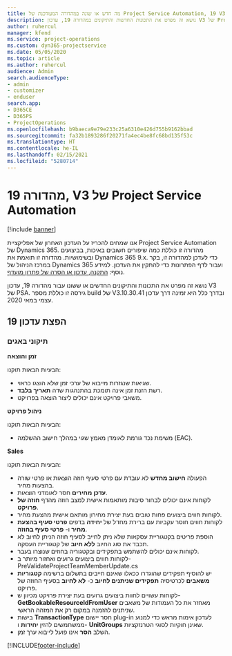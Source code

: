 ```yaml
---
title: מה חדש או שונה במהדורה המעודכנת של Project Service Automation, 19 V3
description: נושא זה מפרט את התכונות החדשות והתיקונים במהדורה 19, עדכון V3 של Project Service Automation.
author: ruhercul
manager: kfend
ms.service: project-operations
ms.custom: dyn365-projectservice
ms.date: 05/05/2020
ms.topic: article
ms.author: ruhercul
audience: Admin
search.audienceType:
- admin
- customizer
- enduser
search.app:
- D365CE
- D365PS
- ProjectOperations
ms.openlocfilehash: b9baeca9e79e233c25a6310e426d755b9162bbad
ms.sourcegitcommit: fa32b1893286f20271fa4ec4be8fc68bd135f53c
ms.translationtype: HT
ms.contentlocale: he-IL
ms.lasthandoff: 02/15/2021
ms.locfileid: "5280714"
---
```

# <a name="project-service-automation-update-release-19-v3"></a>מהדורה 19, V3 של Project Service Automation

[!include [banner](../includes/psa-now-project-operations.md)]

אנו שמחים להכריז על העדכון האחרון של אפליקציית Project Service Automation של Dynamics 365. מהדורה זו כוללת כמה שיפורים חשובים באיכות, בביצועים ובשימושיות. מהדורה זו תואמת את Dynamics 365 9.x. כדי לעדכן למהדורה זו, בקר במרכז הניהול של Dynamics 365 ועבור לדף הפתרונות כדי להתקין את העדכון. למידע נוסף: [התקנה, עדכון או הסרה של פתרון מועדף](https://docs.microsoft.com/power-platform/admin/install-remove-preferred-solution).

נושא זה מפרט את התכונות והתיקונים החדשים או ששונו עבור מהדורה 19, עדכון V3 של PSA. גירסה זו כוללת מספר build של V3.10.30.41 ובדרך כלל היא זמינה דרך עדכון עצמי במאי 2020.

## <a name="update-release-19"></a>הפצת עדכון 19

### <a name="bug-fixes"></a>תיקוני באגים

**זמן והוצאה**

הבעיות הבאות תוקנו: 

- שגיאות שנגזרות מייבוא של ערכי זמן שלא הוצגו כראוי.
- רשת הזנת זמן אינה תומכת בהתנהגות שדה **תאריך בלבד**.
- משאבי פרויקט אינם יכולים ליצור הוצאה בפרויקט.

**ניהול פרויקט**

הבעיות הבאות תוקנו: 

-  משימת נכד גורמת לאומדן מאמץ שגוי במהלך חישוב ההשלמה (EAC).

**Sales**

הבעיות הבאות תוקנו: 

- הפעולה **חישוב מחדש** לא עובדת עם פרטי סעיף חוזה הוצאות או פרטי שורה בהצעות מחיר.
- **עדכן מחירים** חסר לאומדני הוצאות.
-  לקוחות אינם יכולים לבחור סיבות מותאמות אישית למצב חוזה מהדף **חוזה של פרויקט**.
- לקוחות חווים ביצועים פחות טובים בעת יצירת מחירון מותאם אישית מהצעת מחיר.
- לקוחות חווים חוסר עקביות עם ברירת מחדל של **יחידה** בדפים **פרטי סעיף בהצעת מחיר** ו- **פרטי סעיף בחוזה**.
- הוספת פריטים בקטגוריית עסקאות שלא ניתן לחייב לסעיף חוזה הניתן לחיוב לא תכבד את סוג החיוב **ללא חיוב** של קטגוריית העסקה.
- לקוחות אינם יכולים להשתמש בתפקידים ובקטגוריה בחוזים שנוצרו בעבר.
- לקוחות חווים ביצועים גרועים ואחזור מיותר ב- PreValidateProjectTeamMemberUpdate.cs
- יש להוסיף תפקידים שהוגדרו ככאלו שאינם חייבים בתשלום ברשימה **קטגוריות משאבים** לכרטיסיה **תפקידים שניתנים לחיוב** כ- **לא לחיוב** בסעיף החוזה של פרויקט.
- לקוחות עשויים לחוות ביצועים גרועים בעת יצירת פרויקט מכיוון ש- **GetBookableResourceIdFromUser** מאחזר את כל העמודות של משאבים שניתנים להזמנה במקום רק את המזהה הראשי.
- בישות **TransactionType** חסר יישום plug-in לעדכון אימות מראש כדי למנוע ממשתמשים להזין **יחידות** ו- **UnitGroups** שאינן חוקיות לסוגי הטרנזקציות.
- השלב **הסר** אינו פועל לייבוא ערך זמן.


[!INCLUDE[footer-include](../includes/footer-banner.md)]